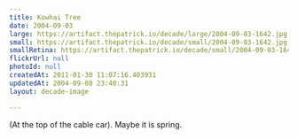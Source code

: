 ```yaml
---
title: Kowhai Tree
date: 2004-09-03
large: https://artifact.thepatrick.io/decade/large/2004-09-03-1642.jpg
small: https://artifact.thepatrick.io/decade/small/2004-09-03-1642.jpg
smallRetina: https://artifact.thepatrick.io/decade/small/2004-09-03-1642@2x.jpg
flickrUrl: null
photoId: null
createdAt: 2011-01-30 11:07:16.403931
updatedAt: 2004-09-08 23:40:31
layout: decade-image

---
```

(At the top of the cable car). Maybe it is spring.
